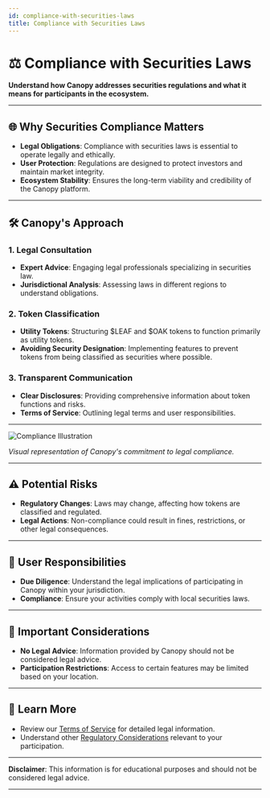 ```yaml
---
id: compliance-with-securities-laws
title: Compliance with Securities Laws
---
```


# ⚖️ Compliance with Securities Laws

**Understand how Canopy addresses securities regulations and what it means for participants in the ecosystem.**

---

## 🌐 **Why Securities Compliance Matters**

- **Legal Obligations**: Compliance with securities laws is essential to operate legally and ethically.
- **User Protection**: Regulations are designed to protect investors and maintain market integrity.
- **Ecosystem Stability**: Ensures the long-term viability and credibility of the Canopy platform.

---

## 🛠️ **Canopy's Approach**

### **1. Legal Consultation**

- **Expert Advice**: Engaging legal professionals specializing in securities law.
- **Jurisdictional Analysis**: Assessing laws in different regions to understand obligations.

### **2. Token Classification**

- **Utility Tokens**: Structuring $LEAF and $OAK tokens to function primarily as utility tokens.
- **Avoiding Security Designation**: Implementing features to prevent tokens from being classified as securities where possible.

### **3. Transparent Communication**

- **Clear Disclosures**: Providing comprehensive information about token functions and risks.
- **Terms of Service**: Outlining legal terms and user responsibilities.

---

![Compliance Illustration](../assets/images/compliance-illustration.png)

*Visual representation of Canopy's commitment to legal compliance.*

---

## ⚠️ **Potential Risks**

- **Regulatory Changes**: Laws may change, affecting how tokens are classified and regulated.
- **Legal Actions**: Non-compliance could result in fines, restrictions, or other legal consequences.

---

## 🤝 **User Responsibilities**

- **Due Diligence**: Understand the legal implications of participating in Canopy within your jurisdiction.
- **Compliance**: Ensure your activities comply with local securities laws.

---

## 📖 **Important Considerations**

- **No Legal Advice**: Information provided by Canopy should not be considered legal advice.
- **Participation Restrictions**: Access to certain features may be limited based on your location.

---

## 📖 **Learn More**

- Review our [Terms of Service](../terms-of-service-and-user-agreements/terms-of-service.md) for detailed legal information.
- Understand other [Regulatory Considerations](commodity-regulations.md) relevant to your participation.

---

**Disclaimer**: This information is for educational purposes and should not be considered legal advice.

---
